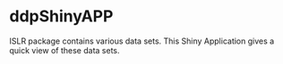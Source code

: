 ddpShinyAPP
===========
ISLR package contains various data sets. This Shiny Application gives a quick view of these data sets.
